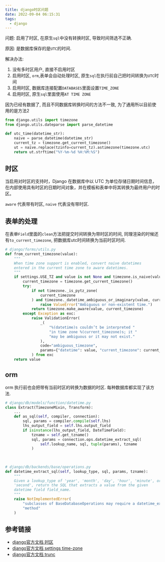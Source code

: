 ```yaml
---
title: django时区问题
date: 2022-09-04 06:15:31
tags:
  - django
---
```

问题:
启用了时区, 在原生`sql`中没有转换时区, 导致时间筛选不正确.

原因:
是数据库保存的是`UTC`的时间.

解决办法:
1. 没有多时区用户, 直接不启用时区
2. 启用时区, `orm`,表单会自动处理时区, 原生`sql`在执行前自己把时间转换为`UTC`时间
3. 启用时区, 数据库连接配置`DATABASES`里面设置`TIME_ZONE`
4. 启用时区, 原生`sql`里面使用`AT TIME ZONE` 

因为已经有数据了, 而且不同数据库转换时间的方法不一致, 为了通用所以目前使用的是方法2
```python
from django.utils import timezone
from django.utils.dateparse import parse_datetime

def utc_time(datetime_str):
    naive = parse_datetime(datetime_str)
    current_tz = timezone.get_current_timezone()
    ut = naive.replace(tzinfo=current_tz).astimezone(timezone.utc)
    return ut.strftime("%Y-%m-%d %H:%M:%S")
```

## 时区
当启用对时区的支持时，Django 在数据库中以 UTC 为单位存储日期时间信息，在内部使用具有时区的日期时间对象，并在模板和表单中将其转换为最终用户的时区。

`aware` 代表带有时区, `naive` 代表没有带时区.

## 表单的处理
在表单`Field`里面的`clean`方法把提交时间转换为带时区的时间, 同理渲染的时候还有`to_current_timezone`, 把数据库utc时间转换为当前时区时间.
```python
# django/forms/utils.py
def from_current_timezone(value):
    """
    When time zone support is enabled, convert naive datetimes
    entered in the current time zone to aware datetimes.
    """
    if settings.USE_TZ and value is not None and timezone.is_naive(value):
        current_timezone = timezone.get_current_timezone()
        try:
            if not timezone._is_pytz_zone(
                current_timezone
            ) and timezone._datetime_ambiguous_or_imaginary(value, current_timezone):
                raise ValueError("Ambiguous or non-existent time.")
            return timezone.make_aware(value, current_timezone)
        except Exception as exc:
            raise ValidationError(
                _(
                    "%(datetime)s couldn’t be interpreted "
                    "in time zone %(current_timezone)s; it "
                    "may be ambiguous or it may not exist."
                ),
                code="ambiguous_timezone",
                params={"datetime": value, "current_timezone": current_timezone},
            ) from exc
    return value
```

## orm
orm 执行前也会把带有当前时区的转换为数据的时区. 每种数据库都实现了该方法.
```python
# django/db/models/function/datetime.py
class Extract(TimezoneMixin, Transform):
    ...
    def as_sql(self, compiler, connection):
        sql, params = compiler.compile(self.lhs)
        lhs_output_field = self.lhs.output_field
        if isinstance(lhs_output_field, DateTimeField):
            tzname = self.get_tzname()
            sql, params = connection.ops.datetime_extract_sql(
                self.lookup_name, sql, tuple(params), tzname
            )
            
            
            
# django/db/backends/base/operations.py
def datetime_extract_sql(self, lookup_type, sql, params, tzname):
    """
    Given a lookup_type of 'year', 'month', 'day', 'hour', 'minute', or
    'second', return the SQL that extracts a value from the given
    datetime field field_name.
    """
    raise NotImplementedError(
        "subclasses of BaseDatabaseOperations may require a datetime_extract_sql() "
        "method"
    )
```


## 参考链接
- [django官方文档 时区](https://docs.djangoproject.com/zh-hans/4.0/topics/i18n/timezones/)
- [django官方文档 settings time-zone](https://docs.djangoproject.com/zh-hans/4.1/ref/settings/#time-zone)
- [django官方文档 trunc](https://docs.djangoproject.com/zh-hans/4.1/ref/models/database-functions/#trunc)